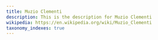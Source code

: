 ```yaml
---
title: Muzio Clementi
description: This is the description for Muzio Clementi
wikipedia: https://en.wikipedia.org/wiki/Muzio_Clementi
taxonomy_indexes: true
---
```

